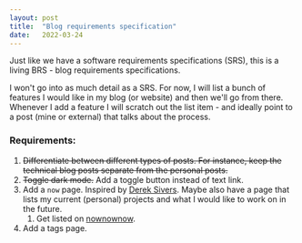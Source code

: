 ```yaml
---
layout: post
title:  "Blog requirements specification"
date:   2022-03-24
---
```


Just like we have a software requirements specifications (SRS), this is a living BRS - blog requirements specifications. 

I won't go into as much detail as a SRS. For now, I will list a bunch of features I would like in my blog (or website) and then we'll go from there. Whenever I add a feature I will scratch out the list item - and ideally point to a post (mine or external) that talks about the process.

### Requirements:
1. ~~Differentiate between different types of posts. For instance, keep the technical blog posts separate from the personal posts.~~
2. ~~Toggle dark mode.~~ Add a toggle button instead of text link. 
3. Add a `now` page. Inspired by [Derek Sivers]. Maybe also have a page that lists my current (personal) projects and what I would like to work on in the future. 
    1. Get listed on [nownownow].
4. Add a tags page.



[Derek Sivers]: https://sive.rs/nowff
[nownownow]: https://nownownow.com/about
